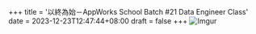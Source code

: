 +++
title = '以終為始－AppWorks School Batch #21 Data Engineer Class'
date = 2023-12-23T12:47:44+08:00
draft = false
+++
![Imgur](https://i.imgur.com/nAOPbM8.jpg)
